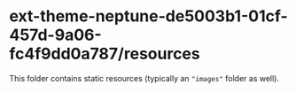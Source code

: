 # ext-theme-neptune-de5003b1-01cf-457d-9a06-fc4f9dd0a787/resources

This folder contains static resources (typically an `"images"` folder as well).
